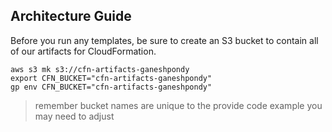 ## Architecture Guide

Before you run any templates, be sure to create an S3 bucket to contain
all of our artifacts for CloudFormation.

```
aws s3 mk s3://cfn-artifacts-ganeshpondy
export CFN_BUCKET="cfn-artifacts-ganeshpondy"
gp env CFN_BUCKET="cfn-artifacts-ganeshpondy"
```

> remember bucket names are unique to the provide code example you may need to adjust
